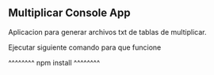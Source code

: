

## Multiplicar Console App

Aplicacion para generar archivos txt de tablas de multiplicar.

Ejecutar siguiente comando para que funcione

^^^^^^^^
npm install
^^^^^^^^